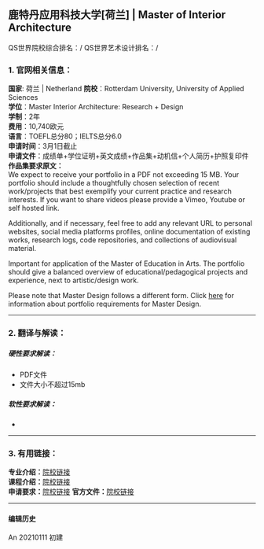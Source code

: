 ## 鹿特丹应用科技大学[荷兰] | Master of Interior Architecture

QS世界院校综合排名：/
QS世界艺术设计排名：/

### 1. 官网相关信息：

**国家**: 荷兰 | Netherland
**院校**：Rotterdam University, University of Applied Sciences  
**学位**：Master Interior Architecture: Research + Design  
**学制**：2年  
**费用**：10,740欧元  
**语言**：TOEFL总分80；IELTS总分6.0  
**申请时间**：3月1日截止  
**申请文件**：成绩单+学位证明+英文成绩+作品集+动机信+个人简历+护照复印件  
**作品集要求原文：**   
We expect to receive your portfolio in a PDF not exceeding 15 MB.
Your portfolio should include a thoughtfully chosen selection of recent work/projects that best exemplify your current practice and research interests.
If you want to share videos please provide a Vimeo, Youtube or self hosted link.

Additionally, and if necessary, feel free to add any relevant URL to personal websites, social media platforms profiles, online documentation of existing works, research logs, code repositories, and collections of audiovisual material.

Important for application of the Master of Education in Arts. The portfolio should give a balanced overview of educational/pedagogical projects and experience, next to artistic/design work.

Please note that Master Design follows a different form. Click [here](https://www.pzwart.nl/wp-content/uploads/2020/10/20201027-MD-Application-Portfolio-Assessment-2123.pdf) for information about portfolio requirements for Master Design.



---


### 2. 翻译与解读：

##### 硬性要求解读：
- PDF文件
- 文件大小不超过15mb


##### 软性要求解读：
-


---


### 3. 有用链接：

**专业介绍：**[院校链接](https://rotterdamuas.com/programmes/master/interior-architecture-research-design/)  
**课程介绍：**[院校链接](https://rotterdamuas.com/programmes/master/interior-architecture-research-design/)  
**申请要求：**[院校链接](https://www.pzwart.nl/application/application-requirements/)
**官方文件：**[院校链接](https://www.pzwart.nl/wp-content/uploads/2020/10/20201027-MD-Application-Portfolio-Assessment-2123.pdf)   



---


#### 编辑历史

An 20210111 初建  
